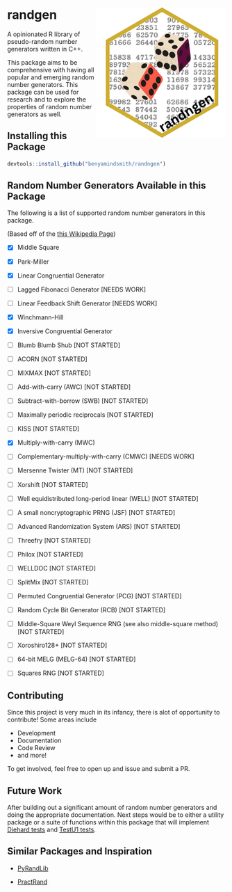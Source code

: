 # randgen  <a href='https://github.com/benyamindsmith/randngen'><img src='https://github.com/benyamindsmith/randngen/blob/main/logo.png' align="right" height="300" /></a>

A opinionated R library of pseudo-random number generators written in C++.

This package aims to be comprehensive with having all popular and emerging random number generators. This package can be used for research and to explore the properties of random number generators as well. 

## Installing this Package

```r
devtools::install_github("benyamindsmith/randngen")
```
## Random Number Generators Available in this Package

The following is a list of supported random number generators in this package. 

(Based off of the [this Wikipedia Page](https://en.wikipedia.org/wiki/List_of_random_number_generators))

- [x] Middle Square

- [x] Park-Miller

- [x] Linear Congruential Generator

- [ ] Lagged Fibonacci Generator [NEEDS WORK]

- [ ] Linear Feedback Shift Generator [NEEDS WORK]

- [x] Winchmann-Hill

- [x] Inversive Congruential Generator

- [ ] Blumb Blumb Shub [NOT STARTED]

- [ ] ACORN [NOT STARTED]

- [ ] MIXMAX [NOT STARTED]

- [ ] Add-with-carry (AWC) [NOT STARTED]

- [ ] Subtract-with-borrow (SWB) [NOT STARTED]

- [ ] Maximally periodic reciprocals [NOT STARTED]

- [ ] KISS [NOT STARTED]

- [x] Multiply-with-carry (MWC)

- [ ] Complementary-multiply-with-carry (CMWC)  [NEEDS WORK]

- [ ] Mersenne Twister (MT)  [NOT STARTED]

- [ ] Xorshift  [NOT STARTED]

- [ ] Well equidistributed long-period linear (WELL)  [NOT STARTED]

- [ ] A small noncryptographic PRNG (JSF)  [NOT STARTED]

- [ ] Advanced Randomization System (ARS)  [NOT STARTED]

- [ ] Threefry  [NOT STARTED]

- [ ] Philox  [NOT STARTED]

- [ ] WELLDOC  [NOT STARTED]

- [ ] SplitMix  [NOT STARTED]

- [ ] Permuted Congruential Generator (PCG)  [NOT STARTED]

- [ ] Random Cycle Bit Generator (RCB)  [NOT STARTED]

- [ ] Middle-Square Weyl Sequence RNG (see also middle-square method)  [NOT STARTED]

- [ ] Xoroshiro128+  [NOT STARTED]

- [ ] 64-bit MELG (MELG-64) [NOT STARTED]

- [ ] Squares RNG  [NOT STARTED]

## Contributing

Since this project is very much in its infancy, there is alot of opportunity to contribute! Some areas include

- Development
- Documentation
- Code Review
- and more!

To get involved, feel free to open up and issue and submit a PR. 

## Future Work

After building out a significant amount of random number generators and doing the appropriate documentation. Next steps would be to either a utility package or a suite of functions within this package that will implement [Diehard tests](https://en.wikipedia.org/wiki/Diehard_tests) and [TestU1 tests](https://en.wikipedia.org/wiki/TestU01).

## Similar Packages and Inspiration

- [PyRandLib](https://github.com/schmouk/PyRandLib) 

- [PractRand](https://github.com/tylov-fork/PractRand)


